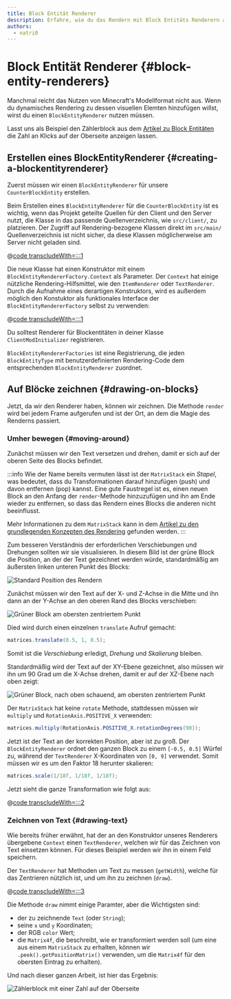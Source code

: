 ```yaml
---
title: Block Entität Renderer
description: Erfahre, wie du das Rendern mit Block Entitäts Renderern aufwerten kannst.
authors:
  - natri0
---
```


# Block Entität Renderer {#block-entity-renderers}

Manchmal reicht das Nutzen von Minecraft's Modellformat nicht aus. Wenn du dynamisches Rendering zu dessen visuellen Elemten hinzufügen willst, wirst du einen `BlockEntityRenderer` nutzen müssen.

Lasst uns als Beispiel den Zählerblock aus dem [Artikel zu Block Entitäten](../blocks/block-entities) die Zahl an Klicks auf der Oberseite anzeigen lassen.

## Erstellen eines BlockEntityRenderer {#creating-a-blockentityrenderer}

Zuerst müssen wir einen `BlockEntityRenderer` für unsere `CounterBlockEntity` erstellen.

Beim Erstellen eines `BlockEntityRenderer` für die `CounterBlockEntity` ist es wichtig, wenn das Projekt geteilte Quellen für den Client und den Server nutzt, die Klasse in das passende Quellenverzeichnis, wie `src/client/`, zu platzieren. Der Zugriff auf Rendering-bezogene Klassen direkt im `src/main/` Quellenverzeichnis ist nicht sicher, da diese Klassen möglicherweise am Server nicht geladen sind.

@[code transcludeWith=:::1](@/reference/latest/src/client/java/com/example/docs/rendering/blockentity/CounterBlockEntityRenderer.java)

Die neue Klasse hat einen Konstruktor mit einem `BlockEntityRendererFactory.Context` als Parameter. Der `Context` hat einige nützliche Rendering-Hilfsmittel, wie den `ItemRenderer` oder `TextRenderer`.
Durch die Aufnahme eines derartigen Konstruktors, wird es außerdem möglich den Konstuktor als funktionales Interface der `BlockEntityRendererFactory` selbst zu verwenden:

@[code transcludeWith=:::1](@/reference/latest/src/client/java/com/example/docs/FabricDocsBlockEntityRenderer.java)

Du solltest Renderer für Blockentitäten in deiner Klasse `ClientModInitializer` registrieren.

`BlockEntityRendererFactories` ist eine Registrierung, die jeden `BlockEntityType` mit benutzerdefinierten Rendering-Code dem entsprechenden `BlockEntityRenderer` zuordnet.

## Auf Blöcke zeichnen {#drawing-on-blocks}

Jetzt, da wir den Renderer haben, können wir zeichnen. Die Methode `render` wird bei jedem Frame aufgerufen und ist der Ort, an dem die Magie des Renderns passiert.

### Umher bewegen {#moving-around}

Zunächst müssen wir den Text versetzen und drehen, damit er sich auf der oberen Seite des Blocks befindet.

:::info
Wie der Name bereits vermuten lässt ist der `MatrixStack` ein _Stapel_, was bedeutet, dass du Transformationen darauf hinzufügen (push) und davon entfernen (pop) kannst.
Eine gute Faustregel ist es, einen neuen Block an den Anfang der `render`-Methode hinzuzufügen und ihn am Ende wieder zu entfernen, so dass das Rendern eines Blocks die anderen nicht beeinflusst.

Mehr Informationen zu dem `MatrixStack` kann in dem [Artikel zu den grundlegenden Konzepten des Rendering](../rendering/basic-concepts) gefunden werden.
:::

Zum besseren Verständnis der erforderlichen Verschiebungen und Drehungen sollten wir sie visualisieren. In diesem Bild ist der grüne Block die Position, an der der Text gezeichnet werden würde, standardmäßig am äußersten linken unteren Punkt des Blocks:

![Standard Position des Rendern](/assets/develop/blocks/block_entity_renderer_1.png)

Zunächst müssen wir den Text auf der X- und Z-Achse in die Mitte und ihn dann an der Y-Achse an den oberen Rand des Blocks verschieben:

![Grüner Block am obersten zentriertem Punkt](/assets/develop/blocks/block_entity_renderer_2.png)

Died wird durch einen einzelnen `translate` Aufruf gemacht:

```java
matrices.translate(0.5, 1, 0.5);
```

Somit ist die _Verschiebung_ erledigt, _Drehung_ und _Skalierung_ bleiben.

Standardmäßig wird der Text auf der XY-Ebene gezeichnet, also müssen wir ihn um 90 Grad um die X-Achse drehen, damit er auf der XZ-Ebene nach oben zeigt:

![Grüner Block, nach oben schauend, am obersten zentriertem Punkt](/assets/develop/blocks/block_entity_renderer_3.png)

Der `MatrixStack` hat keine `rotate` Methode, stattdessen müssen wir `multiply` und `RotationAxis.POSITIVE_X` verwenden:

```java
matrices.multiply(RotationAxis.POSITIVE_X.rotationDegrees(90));
```

Jetzt ist der Text an der korrekten Position, aber ist zu groß. Der `BlockEntityRenderer` ordnet den ganzen Block zu einem `[-0.5, 0.5]` Würfel zu, während der `TextRenderer` X-Koordinaten von `[0, 9]` verwendet. Somit müssen wir es um den Faktor 18 herunter skalieren:

```java
matrices.scale(1/18f, 1/18f, 1/18f);
```

Jetzt sieht die ganze Transformation wie folgt aus:

@[code transcludeWith=:::2](@/reference/latest/src/client/java/com/example/docs/rendering/blockentity/CounterBlockEntityRenderer.java)

### Zeichnen von Text {#drawing-text}

Wie bereits früher erwähnt, hat der an den Konstruktor unseres Renderers übergebene `Context` einen `TextRenderer`, welchen wir für das Zeichnen von Text einsetzen können. Für dieses Beispiel werden wir ihn in einem Feld speichern.

Der `TextRenderer` hat Methoden um Text zu messen (`getWidth`), welche für das Zentrieren nützlich ist, und um ihn zu zeichnen (`draw`).

@[code transcludeWith=:::3](@/reference/latest/src/client/java/com/example/docs/rendering/blockentity/CounterBlockEntityRenderer.java)

Die Methode `draw` nimmt einige Paramter, aber die Wichtigsten sind:

- der zu zeichnende `Text` (oder `String`);
- seine `x` und `y` Koordinaten;
- der RGB `color` Wert;
- die `Matrix4f`, die beschreibt, wie er transformiert werden soll (um eine aus einem `MatrixStack` zu erhalten, können wir `.peek().getPositionMatrix()` verwenden, um die `Matrix4f` für den obersten Eintrag zu erhalten).

Und nach dieser ganzen Arbeit, ist hier das Ergebnis:

![Zählerblock mit einer Zahl auf der Oberseite](/assets/develop/blocks/block_entity_renderer_4.png)
